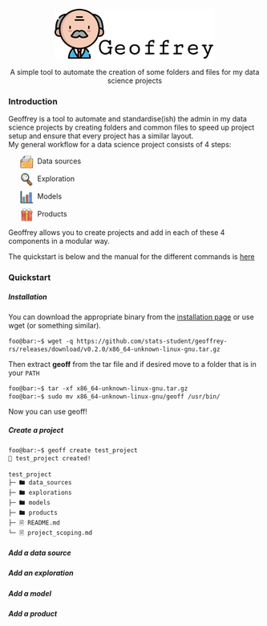 <p align="center">
    <img src="static/images/geoffrey-logo.png" class="logo">
</p>

<p align="center">
A simple tool to automate the creation of some folders and files for my
data science projects
</p>

<h3>Introduction</h3>
Geoffrey is a tool to automate and standardise(ish) the admin in my data science projects by creating folders and common files to speed up project setup and ensure that every project has a similar layout.
<br>
My general workflow for a data science project consists of 4 steps:
  
<ul style="list-style: none;">
  <li style="margin-bottom: 10px;">
    <img src="static/images/folder.png" height="25px" width="25px" style="vertical-align: middle; padding-right: 5px;">  Data sources 
  </li>
  <li style="margin-bottom: 10px;">
    <img src="static/images/magnifying-glass.png" height="25px" width="25px" style="vertical-align: middle;padding-right: 5px;"> Exploration
  </li>
  <li style="margin-bottom: 10px;">
    <img src="static/images/bar-chart.png" height="25px" width="25px" style="vertical-align: middle;padding-right: 5px;"> Models
  </li>
  <li>
    <img src="static/images/gift-box.png" height="25px" width="25px" style="vertical-align: middle;padding-right: 5px;"> Products
  </li>
</ul>

Geoffrey allows you to create projects and add in each of these 4 components in a modular way.

The quickstart is below and the manual for the different commands is <a href="docs/geoff.md">here</a>

<h3>Quickstart</h3>
<h5>Installation</h5>
You can download the appropriate binary from the <a href="https://github.com/stats-student/geoffrey-rs/releases/download/v0.2.0/">installation page</a> or use wget (or something similar).

```shell
foo@bar:~$ wget -q https://github.com/stats-student/geoffrey-rs/releases/download/v0.2.0/x86_64-unknown-linux-gnu.tar.gz
```

Then extract **geoff** from the tar file and if desired move to a folder that is in your `PATH`

```shell
foo@bar:~$ tar -xf x86_64-unknown-linux-gnu.tar.gz
foo@bar:~$ sudo mv x86_64-unknown-linux-gnu/geoff /usr/bin/
```

Now you can use geoff!
<h5>Create a project</h5>

```shell
foo@bar:~$ geoff create test_project
🚀 test_project created!

test_project
├─ 🖿 data_sources
├─ 🖿 explorations
├─ 🖿 models
├─ 🖿 products
├─ 🗎 README.md
└─ 🗎 project_scoping.md
```

<h5>Add a data source</h5>
<h5>Add an exploration</h5>
<h5>Add a model</h5>
<h5>Add a product</h5>
